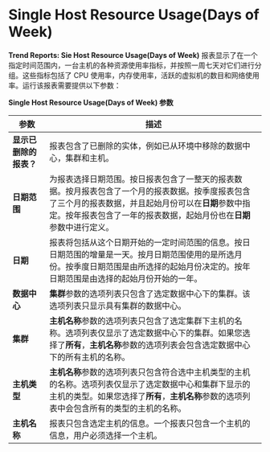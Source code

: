 # Single Host Resource Usage(Days of Week)

**Trend Reports: Sie Host Resource Usage(Days of Week)** 报表显示了在一个指定时间范围内，一台主机的各种资源使用率指标，并按照一周七天对它们进行分组。这些指标包括了 CPU 使用率，内存使用率，活跃的虚拟机的数目和网络使用率。运行该报表需要提供以下参数：

**Single Host Resource Usage(Days of Week) 参数**

| **参数** | **描述** |
| -------- | -------- |
| **显示已删除的报表？** | 报表包含了已删除的实体，例如已从环境中移除的数据中心，集群和主机。 | 
| **日期范围** | 为报表选择日期范围。按日报表包含了一整天的报表数据。按月报表包含了一个月的报表数据。按季度报表包含了三个月的报表数据，并且起始月份可以在**日期**参数中指定。按年报表包含了一年的报表数据，起始月份也在**日期**参数中进行定义。 |
| **日期** | 报表将包括从这个日期开始的一定时间范围的信息。按日日期范围的增量是一天。按月日期范围使用的是所选月份。按季度日期范围是由所选择的起始月份决定的。按年日期范围是由选择的起始月份开始的一年。 |
| **数据中心** | **集群**参数的选项列表只包含了选定数据中心下的集群。该选项列表只显示具有集群的数据中心。 |
| **集群** | **主机名称**参数的选项列表只包含了选定集群下主机的名称。选项列表仅显示了选定数据中心下的集群。如果您选择了**所有**，**主机名称**参数的选项列表会包含选定数据中心下的所有主机的名称。 |
| **主机类型** | **主机名称**参数的选项列表只包含符合选中主机类型的主机的名称。选项列表仅显示了选定数据中心和集群下显示的主机的类型。如果您选择了**所有**，**主机名称**参数的选项列表中会包含所有的类型的主机的名称。 |
| **主机名称** | 报表只包含选定主机的信息。一个报表只包含一个主机的信息，用户必须选择一个主机。 |
